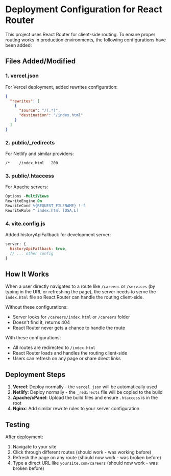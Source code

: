 # Deployment Configuration for React Router

This project uses React Router for client-side routing. To ensure proper routing works in production environments, the following configurations have been added:

## Files Added/Modified

### 1. vercel.json
For Vercel deployment, added rewrites configuration:
```json
{
  "rewrites": [
    {
      "source": "/(.*)",
      "destination": "/index.html"
    }
  ]
}
```

### 2. public/_redirects
For Netlify and similar providers:
```
/*    /index.html   200
```

### 3. public/.htaccess
For Apache servers:
```apache
Options -MultiViews
RewriteEngine On
RewriteCond %{REQUEST_FILENAME} !-f
RewriteRule ^ index.html [QSA,L]
```

### 4. vite.config.js
Added historyApiFallback for development server:
```javascript
server: {
  historyApiFallback: true,
  // ... other config
}
```

## How It Works

When a user directly navigates to a route like `/careers` or `/services` (by typing in the URL or refreshing the page), the server needs to serve the `index.html` file so React Router can handle the routing client-side.

Without these configurations:
- Server looks for `/careers/index.html` or `/careers` folder
- Doesn't find it, returns 404
- React Router never gets a chance to handle the route

With these configurations:
- All routes are redirected to `/index.html`
- React Router loads and handles the routing client-side
- Users can refresh on any page or share direct links

## Deployment Steps

1. **Vercel**: Deploy normally - the `vercel.json` will be automatically used
2. **Netlify**: Deploy normally - the `_redirects` file will be copied to the build
3. **Apache/cPanel**: Upload the build files and ensure `.htaccess` is in the root
4. **Nginx**: Add similar rewrite rules to your server configuration

## Testing

After deployment:
1. Navigate to your site
2. Click through different routes (should work - was working before)
3. Refresh the page on any route (should now work - was broken before)
4. Type a direct URL like `yoursite.com/careers` (should now work - was broken before)
